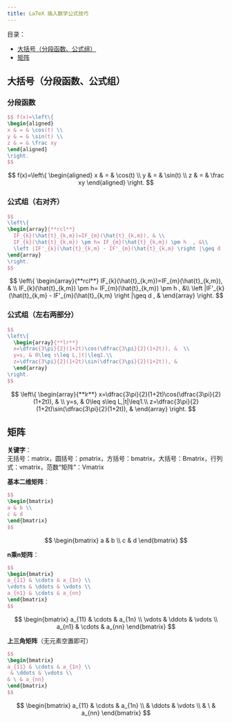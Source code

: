```yaml
---
title: LaTeX 插入数学公式技巧
---
```

目录：
<!-- TOC -->

- [大括号（分段函数、公式组）](#%E5%A4%A7%E6%8B%AC%E5%8F%B7%E5%88%86%E6%AE%B5%E5%87%BD%E6%95%B0%E5%85%AC%E5%BC%8F%E7%BB%84)
- [矩阵](#%E7%9F%A9%E9%98%B5)

<!-- /TOC -->
## 大括号（分段函数、公式组）

### 分段函数

```latex
$$ f(x)=\left\{
\begin{aligned}
x & = & \cos(t) \\
y & = & \sin(t) \\
z & = & \frac xy
\end{aligned}
\right.
$$
```
$$ f(x)=\left\{
\begin{aligned}
x & = & \cos(t) \\
y & = & \sin(t) \\
z & = & \frac xy
\end{aligned}
\right.
$$

### 公式组（右对齐）

```latex
$$
\left\{  
\begin{array}{**rcl**}
  IF_{k}(\hat{t}_{k,m})=IF_{m}(\hat{t}_{k,m}), & \\
  IF_{k}(\hat{t}_{k,m}) \pm h= IF_{m}(\hat{t}_{k,m}) \pm h  , &\\
  \left |IF'_{k}(\hat{t}_{k,m} - IF'_{m}(\hat{t}_{k,m} \right |\geq d , &   
\end{array}
\right. 
$$
```
$$
\left\{  
\begin{array}{**rcl**}
  IF_{k}(\hat{t}_{k,m})=IF_{m}(\hat{t}_{k,m}), & \\
  IF_{k}(\hat{t}_{k,m}) \pm h= IF_{m}(\hat{t}_{k,m}) \pm h  , &\\
  \left |IF'_{k}(\hat{t}_{k,m} - IF'_{m}(\hat{t}_{k,m} \right |\geq d , &   
\end{array}
\right. 
$$


### 公式组（左右两部分）

```latex
$$
\left\{  
  \begin{array}{**lr**}  
  x=\dfrac{3\pi}{2}(1+2t)\cos(\dfrac{3\pi}{2}(1+2t)), &  \\  
  y=s, & 0\leq s\leq L,|t|\leq1.\\  
  z=\dfrac{3\pi}{2}(1+2t)\sin(\dfrac{3\pi}{2}(1+2t)), &    
  \end{array}  
\right.  
$$
```
$$
\left\{  
  \begin{array}{**lr**}  
  x=\dfrac{3\pi}{2}(1+2t)\cos(\dfrac{3\pi}{2}(1+2t)), &  \\  
  y=s, & 0\leq s\leq L,|t|\leq1.\\  
  z=\dfrac{3\pi}{2}(1+2t)\sin(\dfrac{3\pi}{2}(1+2t)), &    
  \end{array}  
\right.  
$$

## 矩阵

**关键字**：<br>
无括号：matrix，圆括号：pmatrix，方括号：bmatrix，大括号：Bmatrix，行列式：vmatrix，范数“矩阵”：Vmatrix

**基本二维矩阵**：
```latex
$$
\begin{bmatrix}
a & b \\
c & d
\end{bmatrix}
$$
```
$$
\begin{bmatrix}
a & b \\
c & d
\end{bmatrix}
$$

**n乘n矩阵**：
```latex
$$
\begin{bmatrix}
a_{11} & \cdots & a_{1n} \\
\vdots & \ddots & \vdots \\
a_{n1} & \cdots & a_{nn}
\end{bmatrix}
$$
```
$$
\begin{bmatrix}
a_{11} & \cdots & a_{1n} \\
\vdots & \ddots & \vdots \\
a_{n1} & \cdots & a_{nn}
\end{bmatrix}
$$

**上三角矩阵**（无元素空置即可）

```latex
$$
\begin{bmatrix}
a_{11} & \cdots & a_{1n} \\
 & \ddots & \vdots \\
& \ & a_{nn}
\end{bmatrix}
$$
```
$$
\begin{bmatrix}
a_{11} & \cdots & a_{1n} \\
 & \ddots & \vdots \\
& \ & a_{nn}
\end{bmatrix}
$$